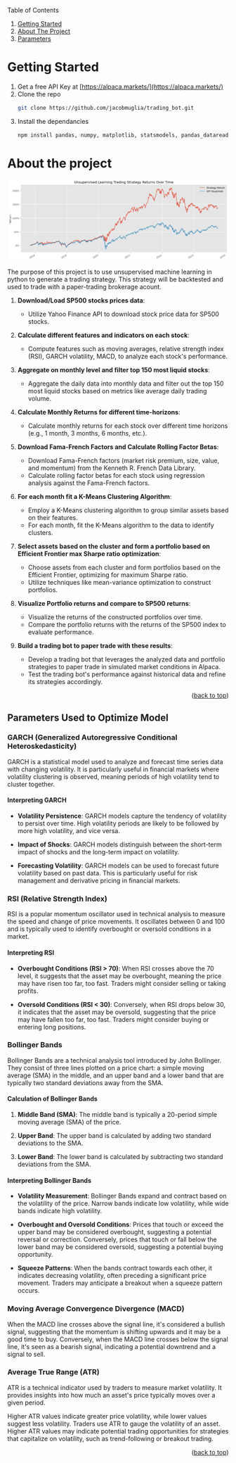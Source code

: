 <a name="readme-top"></a>

 <summary>Table of Contents</summary>
  <ol>
    <li><a href="#getting-started">Getting Started</a></li>
    <li><a href="#about-the-project">About The Project</a></li>
    <li><a href="#parameters">Parameters</a></li>
  </ol>

<!-- GETTING STARTED -->
# Getting Started
1. Get a free API Key at [https://alpaca.markets/](https://alpaca.markets/)
2. Clone the repo
   ```sh
   git clone https://github.com/jacobmuglia/trading_bot.git
   ```
3. Install the dependancies
   ```sh
   npm install pandas, numpy, matplotlib, statsmodels, pandas_datareader, datetime, yfinance, sklearn, PyPortfolioOpt
   ```
<!-- ABOUT THE PROJECT -->
# About the project

![Sp500 vs unsupervised learning](images/SP500.png)

The purpose of this project is to use unsupervised machine learning in python to generate a trading strategy. This strategy will be backtested and used to trade with a paper-trading brokerage acount.

1. **Download/Load SP500 stocks prices data**:
   - Utilize Yahoo Finance API to download stock price data for SP500 stocks.

2. **Calculate different features and indicators on each stock**:
   - Compute features such as moving averages, relative strength index (RSI), GARCH volatility, MACD, to analyze each stock's performance.

3. **Aggregate on monthly level and filter top 150 most liquid stocks**:
   - Aggregate the daily data into monthly data and filter out the top 150 most liquid stocks based on metrics like average daily trading volume.

4. **Calculate Monthly Returns for different time-horizons**:
   - Calculate monthly returns for each stock over different time horizons (e.g., 1 month, 3 months, 6 months, etc.).

5. **Download Fama-French Factors and Calculate Rolling Factor Betas**:
   - Download Fama-French factors (market risk premium, size, value, and momentum) from the Kenneth R. French Data Library.
   - Calculate rolling factor betas for each stock using regression analysis against the Fama-French factors.

6. **For each month fit a K-Means Clustering Algorithm**:
   - Employ a K-Means clustering algorithm to group similar assets based on their features.
   - For each month, fit the K-Means algorithm to the data to identify clusters.

7. **Select assets based on the cluster and form a portfolio based on Efficient Frontier max Sharpe ratio optimization**:
   - Choose assets from each cluster and form portfolios based on the Efficient Frontier, optimizing for maximum Sharpe ratio.
   - Utilize techniques like mean-variance optimization to construct portfolios.

8. **Visualize Portfolio returns and compare to SP500 returns**:
   - Visualize the returns of the constructed portfolios over time.
   - Compare the portfolio returns with the returns of the SP500 index to evaluate performance.

9. **Build a trading bot to paper trade with these results**:
   - Develop a trading bot that leverages the analyzed data and portfolio strategies to paper trade in simulated market conditions in Alpaca.
   - Test the trading bot's performance against historical data and refine its strategies accordingly.

<p align="right">(<a href="#readme-top">back to top</a>)</p>

<!-- PARAMETERS -->
## Parameters Used to Optimize Model

### GARCH (Generalized Autoregressive Conditional Heteroskedasticity)

GARCH is a statistical model used to analyze and forecast time series data with changing volatility. It is particularly useful in financial markets where volatility clustering is observed, meaning periods of high volatility tend to cluster together.

#### Interpreting GARCH

- **Volatility Persistence**: GARCH models capture the tendency of volatility to persist over time. High volatility periods are likely to be followed by more high volatility, and vice versa.

- **Impact of Shocks**: GARCH models distinguish between the short-term impact of shocks and the long-term impact on volatility.

- **Forecasting Volatility**: GARCH models can be used to forecast future volatility based on past data. This is particularly useful for risk management and derivative pricing in financial markets.

### RSI (Relative Strength Index) 

RSI is a popular momentum oscillator used in technical analysis to measure the speed and change of price movements. It oscillates between 0 and 100 and is typically used to identify overbought or oversold conditions in a market.

#### Interpreting RSI

- **Overbought Conditions (RSI > 70)**: When RSI crosses above the 70 level, it suggests that the asset may be overbought, meaning the price may have risen too far, too fast. Traders might consider selling or taking profits.
  
- **Oversold Conditions (RSI < 30)**: Conversely, when RSI drops below 30, it indicates that the asset may be oversold, suggesting that the price may have fallen too far, too fast. Traders might consider buying or entering long positions.

### Bollinger Bands

Bollinger Bands are a technical analysis tool introduced by John Bollinger. They consist of three lines plotted on a price chart: a simple moving average (SMA) in the middle, and an upper band and a lower band that are typically two standard deviations away from the SMA.

#### Calculation of Bollinger Bands

1. **Middle Band (SMA)**: The middle band is typically a 20-period simple moving average (SMA) of the price.
  
2. **Upper Band**: The upper band is calculated by adding two standard deviations to the SMA.
  
3. **Lower Band**: The lower band is calculated by subtracting two standard deviations from the SMA.

#### Interpreting Bollinger Bands

- **Volatility Measurement**: Bollinger Bands expand and contract based on the volatility of the price. Narrow bands indicate low volatility, while wide bands indicate high volatility.

- **Overbought and Oversold Conditions**: Prices that touch or exceed the upper band may be considered overbought, suggesting a potential reversal or correction. Conversely, prices that touch or fall below the lower band may be considered oversold, suggesting a potential buying opportunity.

- **Squeeze Patterns**: When the bands contract towards each other, it indicates decreasing volatility, often preceding a significant price movement. Traders may anticipate a breakout when a squeeze pattern occurs.

### Moving Average Convergence Divergence (MACD)
 When the MACD line crosses above the signal line, it's considered a bullish signal, suggesting that the momentum is shifting upwards and it may be a good time to buy. Conversely, when the MACD line crosses below the signal line, it's seen as a bearish signal, indicating a potential downtrend and a signal to sell.

### Average True Range (ATR)

 ATR is a technical indicator used by traders to measure market volatility. It provides insights into how much an asset's price typically moves over a given period.
 
 Higher ATR values indicate greater price volatility, while lower values suggest less volatility. Traders use ATR to gauge the volatility of an asset. Higher ATR values may indicate potential trading opportunities for strategies that capitalize on volatility, such as trend-following or breakout trading.

<p align="right">(<a href="#readme-top">back to top</a>)</p>
